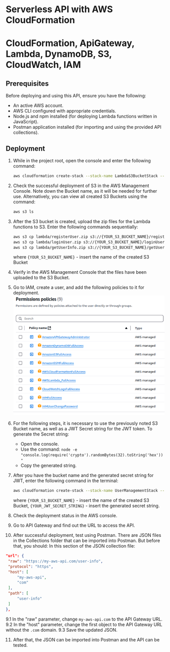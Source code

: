 # Serverless API with AWS CloudFormation
# CloudFormation, ApiGateway, Lambda, DynamoDB, S3, CloudWatch, IAM

## Prerequisites
Before deploying and using this API, ensure you have the following:

* An active AWS account.
* AWS CLI configured with appropriate credentials.
* Node.js and npm installed (for deploying Lambda functions written in JavaScript).
* Postman application installed (for importing and using the provided API collections).

## Deployment
1. While in the project root, open the console and enter the following command:
   ```bash
   aws cloudformation create-stack --stack-name LambdaS3BucketStack --template-body file://s3_cloudformation.yaml --capabilities CAPABILITY_NAMED_IAM
   ```

2. Check the successful deployment of S3 in the AWS Management Console. Note down the Bucket name, as it will be needed for further use. Alternatively, you can view all created S3 Buckets using the command:
   ```bash
   aws s3 ls
   ```

3. After the S3 bucket is created, upload the zip files for the Lambda functions to S3. Enter the following commands sequentially:
   ```bash
   aws s3 cp lambda/registerUser.zip s3://{YOUR_S3_BUCKET_NAME}/registerUser.zip
   aws s3 cp lambda/loginUser.zip s3://{YOUR_S3_BUCKET_NAME}/loginUser.zip
   aws s3 cp lambda/getUserInfo.zip s3://{YOUR_S3_BUCKET_NAME}/getUserInfo.zip
   ```
   where `{YOUR_S3_BUCKET_NAME}` - insert the name of the created S3 Bucket

4. Verify in the AWS Management Console that the files have been uploaded to the S3 Bucket.

5. Go to IAM, create a user, and add the following policies to it for deployment.
![Image with policies for CloudFormation](./images/policies.png)

6. For the following steps, it is necessary to use the previously noted S3 Bucket name, as well as a JWT Secret string for the JWT token.
   To generate the Secret string:
   - Open the console.
   - Use the command: `node -e "console.log(require('crypto').randomBytes(32).toString('hex'))"`
   - Copy the generated string.

7. After you have the bucket name and the generated secret string for JWT, enter the following command in the terminal:
   ```bash
   aws cloudformation create-stack --stack-name UserManagementStack --template-body file://cloudformation.yaml --parameters ParameterKey=JWTSecret,ParameterValue="{YOUR_JWT_SECRET_STRING}" ParameterKey=LambdaCodeBucket,ParameterValue="{YOUR_S3_BUCKET_NAME}" --capabilities CAPABILITY_NAMED_IAM
   ```
   where `{YOUR_S3_BUCKET_NAME}` - insert the name of the created S3 Bucket, `{YOUR_JWT_SECRET_STRING}` - insert the generated secret string.

8. Check the deployment status in the AWS console.

9. Go to API Gateway and find out the URL to access the API.

10. After successful deployment, test using Postman. There are JSON files in the Collections folder that can be imported into Postman. But before that, you should:
   In this section of the JSON collection file:
   ```json
   "url": {
   	"raw": "https://my-aws-api.com/user-info",
   	"protocol": "https",
   	"host": [
   		"my-aws-api",
   		"com"
   	],
   	"path": [
   		"user-info"
   	]
   },
   ```
   9.1 In the "raw" parameter, change `my-aws-api.com` to the API Gateway URL.
   9.2 In the "host" parameter, change the first object to the API Gateway URL without the `.com` domain.
   9.3 Save the updated JSON.

11. After that, the JSON can be imported into Postman and the API can be tested.
